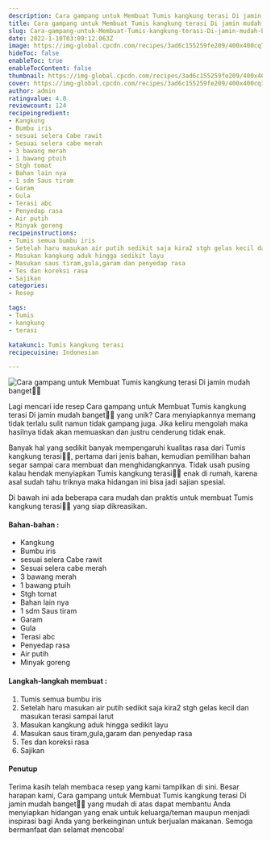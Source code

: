 ```yaml
---
description: Cara gampang untuk Membuat Tumis kangkung terasi Di jamin mudah banget"
title: Cara gampang untuk Membuat Tumis kangkung terasi Di jamin mudah banget
slug: Cara-gampang-untuk-Membuat-Tumis-kangkung-terasi-Di-jamin-mudah-banget
date: 2022-1-10T03:09:12.063Z
image: https://img-global.cpcdn.com/recipes/3ad6c155259fe209/400x400cq70/photo.jpg
hideToc: false
enableToc: true
enableTocContent: false
thumbnail: https://img-global.cpcdn.com/recipes/3ad6c155259fe209/400x400cq70/photo.jpg
cover: https://img-global.cpcdn.com/recipes/3ad6c155259fe209/400x400cq70/photo.jpg
author: admin
ratingvalue: 4.8
reviewcount: 124
recipeingredient:
- Kangkung
- Bumbu iris
- sesuai selera Cabe rawit
- Sesuai selera cabe merah
- 3 bawang merah
- 1 bawang ptuih
- Stgh tomat
- Bahan lain nya
- 1 sdm Saus tiram
- Garam
- Gula
- Terasi abc
- Penyedap rasa
- Air putih
- Minyak goreng
recipeinstructions:
- Tumis semua bumbu iris
- Setelah haru masukan air putih sedikit saja kira2 stgh gelas kecil dan masukan terasi sampai larut
- Masukan kangkung aduk hingga sedikit layu
- Masukan saus tiram,gula,garam dan penyedap rasa
- Tes dan koreksi rasa
- Sajikan
categories:
- Resep

tags:
- Tumis
- kangkung
- terasi

katakunci: Tumis kangkung terasi
recipecuisine: Indonesian

---
```


![Cara gampang untuk Membuat Tumis kangkung terasi Di jamin mudah banget👩‍🍳](https://img-global.cpcdn.com/recipes/3ad6c155259fe209/400x400cq70/photo.jpg)

Lagi mencari ide resep Cara gampang untuk Membuat Tumis kangkung terasi Di jamin mudah banget👩‍🍳 yang unik? Cara menyiapkannya memang tidak terlalu sulit namun tidak gampang juga. Jika keliru mengolah maka hasilnya tidak akan memuaskan dan justru cenderung tidak enak.

Banyak hal yang sedikit banyak mempengaruhi kualitas rasa dari Tumis kangkung terasi👩‍🍳, pertama dari jenis bahan, kemudian pemilihan bahan segar sampai cara membuat dan menghidangkannya. Tidak usah pusing kalau hendak menyiapkan Tumis kangkung terasi👩‍🍳 enak di rumah, karena asal sudah tahu triknya maka hidangan ini bisa jadi sajian spesial.

Di bawah ini ada beberapa cara mudah dan praktis untuk membuat Tumis kangkung terasi👩‍🍳 yang siap dikreasikan.

<!--inarticleads1-->

#### Bahan-bahan :

- Kangkung
- Bumbu iris
- sesuai selera Cabe rawit
- Sesuai selera cabe merah
- 3 bawang merah
- 1 bawang ptuih
- Stgh tomat
- Bahan lain nya
- 1 sdm Saus tiram
- Garam
- Gula
- Terasi abc
- Penyedap rasa
- Air putih
- Minyak goreng

<!--inarticleads2-->

#### Langkah-langkah membuat :

1. Tumis semua bumbu iris
1. Setelah haru masukan air putih sedikit saja kira2 stgh gelas kecil dan masukan terasi sampai larut
1. Masukan kangkung aduk hingga sedikit layu
1. Masukan saus tiram,gula,garam dan penyedap rasa
1. Tes dan koreksi rasa
1. Sajikan

#### Penutup

Terima kasih telah membaca resep yang kami tampilkan di sini. Besar harapan kami, Cara gampang untuk Membuat Tumis kangkung terasi Di jamin mudah banget👩‍🍳 yang mudah di atas dapat membantu Anda menyiapkan hidangan yang enak untuk keluarga/teman maupun menjadi inspirasi bagi Anda yang berkeinginan untuk berjualan makanan. Semoga bermanfaat dan selamat mencoba!
